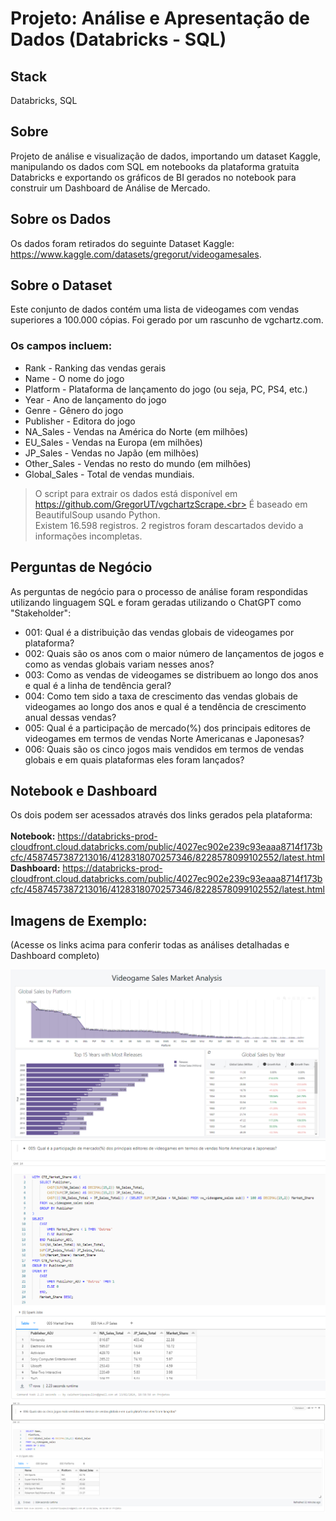 # **Projeto: Análise e Apresentação de Dados (Databricks - SQL)**

## **Stack**
Databricks, SQL

## **Sobre**
Projeto de análise e visualização de dados, importando um dataset Kaggle, manipulando os dados com SQL em notebooks da plataforma gratuita Databricks e exportando os gráficos de BI gerados no notebook para construir um Dashboard de Análise de Mercado.

## **Sobre os Dados**
Os dados foram retirados do seguinte Dataset Kaggle: https://www.kaggle.com/datasets/gregorut/videogamesales.

## Sobre o Dataset
Este conjunto de dados contém uma lista de videogames com vendas superiores a 100.000 cópias. Foi gerado por um rascunho de vgchartz.com.

### Os campos incluem:
- Rank - Ranking das vendas gerais
- Name - O nome do jogo
- Platform - Plataforma de lançamento do jogo (ou seja, PC, PS4, etc.)
- Year - Ano de lançamento do jogo
- Genre - Gênero do jogo
- Publisher - Editora do jogo
- NA_Sales - Vendas na América do Norte (em milhões)
- EU_Sales - Vendas na Europa (em milhões)
- JP_Sales - Vendas no Japão (em milhões)
- Other_Sales - Vendas no resto do mundo (em milhões)
- Global_Sales - Total de vendas mundiais.

> O script para extrair os dados está disponível em https://github.com/GregorUT/vgchartzScrape.<br>
> É baseado em BeautifulSoup usando Python.<br>
> Existem 16.598 registros. 2 registros foram descartados devido a informações incompletas.

## Perguntas de Negócio
As perguntas de negócio para o processo de análise foram respondidas utilizando linguagem SQL e foram geradas utilizando o ChatGPT como "Stakeholder": 
- 001: Qual é a distribuição das vendas globais de videogames por plataforma?<br>
- 002: Quais são os anos com o maior número de lançamentos de jogos e como as vendas globais variam nesses anos?<br>
- 003: Como as vendas de videogames se distribuem ao longo dos anos e qual é a linha de tendência geral?<br>
- 004: Como tem sido a taxa de crescimento das vendas globais de videogames ao longo dos anos e qual é a tendência de crescimento anual dessas vendas?<br>
- 005: Qual é a participação de mercado(%) dos principais editores de videogames em termos de vendas Norte Americanas e Japonesas?<br>
- 006: Quais são os cinco jogos mais vendidos em termos de vendas globais e em quais plataformas eles foram lançados?<br>

## Notebook e Dashboard
Os dois podem ser acessados através dos links gerados pela plataforma:<br><br>
**Notebook:** https://databricks-prod-cloudfront.cloud.databricks.com/public/4027ec902e239c93eaaa8714f173bcfc/4587457387213016/4128318070257346/8228578099102552/latest.html<br>
**Dashboard:** https://databricks-prod-cloudfront.cloud.databricks.com/public/4027ec902e239c93eaaa8714f173bcfc/4587457387213016/4128318070257346/8228578099102552/latest.html

## Imagens de Exemplo:
(Acesse os links acima para conferir todas as análises detalhadas e Dashboard completo)

![Dashboard](https://github.com/caioypaulino/Projeto-Videogame_Sales_Databricks/blob/main/Images/Dashboard%20Videogame%20Sales%20Example.png)
![Notebook5](https://github.com/caioypaulino/Projeto-Videogame_Sales_Databricks/blob/main/Images/Notebook%20005%20Example.png)
![Notebook6](https://github.com/caioypaulino/Projeto-Videogame_Sales_Databricks/blob/main/Images/Notebook%20006%20Example.png)
